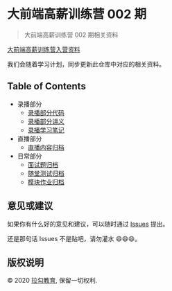 # 大前端高薪训练营 002 期

> 大前端高薪训练营 002 期相关资料

[大前端高薪训练营入营资料](prepare)

我们会随着学习计划，同步更新此仓库中对应的相关资料。

## Table of Contents

- 录播部分
  + [录播部分代码](codes)
  + [录播部分讲义](handouts)
  + [录播学习笔记](notes)
- 直播部分
  + [直播内容归档](live)
- 日常部分
  + [面试题归档](interviews)
  + [随堂测试归档](tests)
  + [模块作业归档](tasks)

## 意见或建议

如果你有什么好的意见和建议，可以随时通过 [Issues](https://gitee.com/lagoufed/fed-e-002/issues) 提出。

还是那句话 Issues 不是贴吧，请勿灌水 😄😄😄。

## 版权说明

&copy; 2020 [拉勾教育](https://kaiwu.lagou.com), 保留一切权利.
